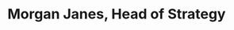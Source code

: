---
layout: page
title: Morgan Janes, Head of Strategy
description:                                                                     
img: /assets/img/morganjanes.jpg
redirect: https://www.linkedin.com/in/morgan-janes-922669101/
importance: 4
category: [Management Partners]
---
